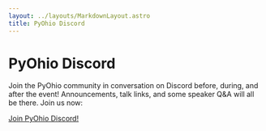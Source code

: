 ```yaml
---
layout: ../layouts/MarkdownLayout.astro
title: PyOhio Discord
---
```


# PyOhio Discord

Join the PyOhio community in conversation on Discord before, during, and after the event! Announcements, talk links, and some speaker Q&A will all be there. Join us now:

[Join PyOhio Discord!](https://discord.gg/agA4D7Mmdn)